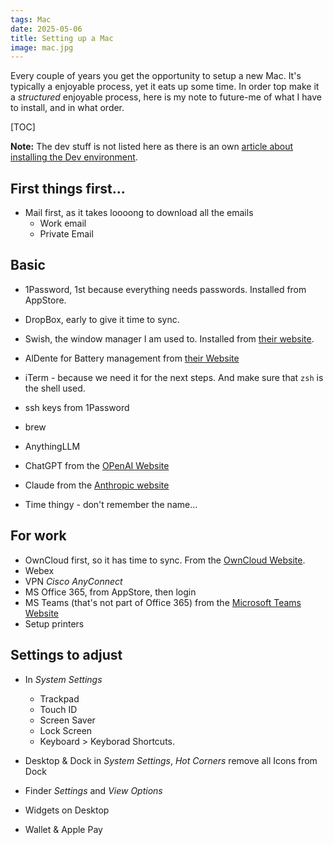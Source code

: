 ```yaml
---
tags: Mac
date: 2025-05-06
title: Setting up a Mac
image: mac.jpg
---
```


Every couple of years you get the opportunity to setup a new Mac. It's typically a enjoyable process, yet it eats up some time. In order top make it a _structured_ enjoyable process, here is my note to future-me of what I have to install, and in what order.

[TOC]

**Note:** The dev stuff is not listed here as there is an own [article about installing the Dev environment](/development-environment-on-mac/).

## First things first...

- Mail first, as it takes loooong to download all the emails
  - Work email
  - Private Email

## Basic

- 1Password, 1st because everything needs passwords. Installed from AppStore.
- DropBox, early to give it time to sync.
- Swish, the window manager I am used to. Installed from [their website](https://highlyopinionated.co/swish/).
- AlDente for Battery management from [their Website](https://apphousekitchen.com/aldente-overview/pricing/)
- iTerm - because we need it for the next steps. And make sure that `zsh` is the shell used.
- ssh keys from 1Password
- brew 
- AnythingLLM
- ChatGPT from the [OPenAI Website](https://openai.com/chatgpt/download/)
- Claude from the [Anthropic website](https://claude.ai/download)

- Time thingy - don't remember the name...

## For work

- OwnCloud first, so it has time to sync. From the [OwnCloud Website](https://owncloud.com/desktop-app/).
- Webex
- VPN _Cisco AnyConnect_
- MS Office 365, from AppStore, then login
- MS Teams (that's not part of Office 365) from the [Microsoft Teams Website](https://www.microsoft.com/en-us/microsoft-teams/download-app)
- Setup printers

## Settings to adjust

- In _System Settings_
  - Trackpad
  - Touch ID
  - Screen Saver
  - Lock Screen
  - Keyboard > Keyborad Shortcuts. 
- Desktop & Dock in _System Settings_, _Hot Corners_ remove all Icons from Dock
- Finder _Settings_ and _View Options_

- Widgets on Desktop 
- Wallet & Apple Pay

